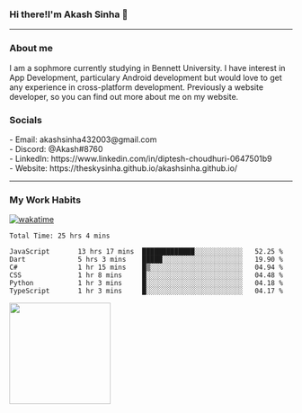 <h3>Hi there!I'm Akash Sinha 👋</h3>

--- 

<h3>About me</h3>
I am a sophmore currently studying in Bennett University. I have interest in App Development, particulary Android development but would love to get any experience in cross-platform development. Previously a website developer, so you can find out more about me on my website.

<h3>Socials</h3>
 - Email: akashsinha432003@gmail.com<br>
 - Discord: @Akash#8760<br>
 - LinkedIn: https://www.linkedin.com/in/diptesh-choudhuri-0647501b9<br>
 - Website: https://theskysinha.github.io/akashsinha.github.io/<br>

---

<h3>My Work Habits</h3>

[![wakatime](https://wakatime.com/badge/user/938b2951-49cf-4810-9b9e-c17cde3d3343.svg)](https://wakatime.com/@938b2951-49cf-4810-9b9e-c17cde3d3343)

<!--START_SECTION:waka-->

```text
Total Time: 25 hrs 4 mins

JavaScript       13 hrs 17 mins  █████████████░░░░░░░░░░░░   52.25 %
Dart             5 hrs 3 mins    █████░░░░░░░░░░░░░░░░░░░░   19.90 %
C#               1 hr 15 mins    █▒░░░░░░░░░░░░░░░░░░░░░░░   04.94 %
CSS              1 hr 8 mins     █░░░░░░░░░░░░░░░░░░░░░░░░   04.48 %
Python           1 hr 3 mins     █░░░░░░░░░░░░░░░░░░░░░░░░   04.18 %
TypeScript       1 hr 3 mins     █░░░░░░░░░░░░░░░░░░░░░░░░   04.17 %
```

<!--END_SECTION:waka-->

<img height="180em" src="https://github-readme-stats.vercel.app/api?username=theskysinha&show_icons=true&hide_border=true&&count_private=true&include_all_commits=true" />
<!---
theskysinha/theskysinha is a ✨ special ✨ repository because its `README.md` (this file) appears on your GitHub profile.
You can click the Preview link to take a look at your changes.
--->
